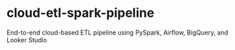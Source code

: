 # cloud-etl-spark-pipeline
End-to-end cloud-based ETL pipeline using PySpark, Airflow, BigQuery, and Looker Studio
